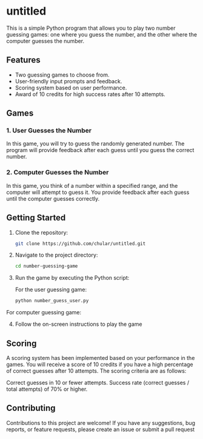 # untitled

This is a simple Python program that allows you to play two number guessing games: one where you guess the number, and the other where the computer guesses the number.

## Features

- Two guessing games to choose from.
- User-friendly input prompts and feedback.
- Scoring system based on user performance.
- Award of 10 credits for high success rates after 10 attempts.

## Games

### 1. User Guesses the Number

In this game, you will try to guess the randomly generated number. The program will provide feedback after each guess until you guess the correct number.

### 2. Computer Guesses the Number

In this game, you think of a number within a specified range, and the computer will attempt to guess it. You provide feedback after each guess until the computer guesses correctly.

## Getting Started

1. Clone the repository:

   ```bash
   git clone https://github.com/chular/untitled.git
   
2. Navigate to the project directory:
    
    ```bash
    cd number-guessing-game
    
3. Run the game by executing the Python script:

   For the user guessing game:

   ```bash
   python number_guess_user.py
   
For computer guessing game:
     
    
 4. Follow the on-screen instructions to play the game

## Scoring
A scoring system has been implemented based on your performance in the games. You will receive a score of 10 credits if you have a high percentage of correct guesses after 10 attempts. The scoring criteria are as follows:

Correct guesses in 10 or fewer attempts.
Success rate (correct guesses / total attempts) of 70% or higher.
## Contributing
Contributions to this project are welcome! If you have any suggestions, bug reports, or feature requests, please create an issue or submit a pull request
     

           

   
